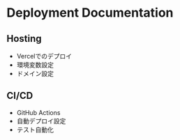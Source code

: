 # Deployment Documentation

## Hosting
- Vercelでのデプロイ
- 環境変数設定
- ドメイン設定

## CI/CD
- GitHub Actions
- 自動デプロイ設定
- テスト自動化